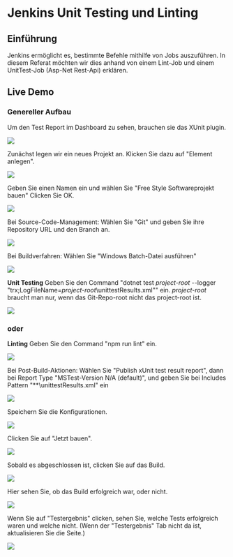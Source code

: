 # Jenkins Unit Testing und Linting

## Einführung

Jenkins ermöglicht es, bestimmte Befehle mithilfe von Jobs auszuführen. In diesem Referat möchten wir dies anhand von 
einem Lint-Job und einem UnitTest-Job (Asp-Net Rest-Api) erklären.

## Live Demo

### Genereller Aufbau

Um den Test Report im Dashboard zu sehen, brauchen sie das XUnit plugin.

![](https://github.com/NathalieHerzog/AngularLint/blob/main/Images/plugins.png)

Zunächst legen wir ein neues Projekt an. Klicken Sie dazu auf "Element anlegen".

![](https://github.com/NathalieHerzog/AngularLint/blob/main/Images/step1.png)

Geben Sie einen Namen ein und wählen Sie "Free Style Softwareprojekt bauen"
Clicken Sie OK.

![](https://github.com/NathalieHerzog/AngularLint/blob/main/Images/step2.png)

Bei Source-Code-Management:
Wählen Sie "Git" und geben Sie ihre Repository URL und den Branch an.

![](https://github.com/NathalieHerzog/AngularLint/blob/main/Images/step3.png)

Bei Buildverfahren:
Wählen Sie "Windows Batch-Datei ausführen"

![](https://github.com/NathalieHerzog/AngularLint/blob/main/Images/step4.png)

**Unit Testing** Geben Sie den Command "dotnet test *project-root* --logger "trx;LogFileName=*project-root*\unittestResults.xml"" ein. *project-root* braucht man nur, wenn das Git-Repo-root nicht das project-root ist. 

![](https://github.com/NathalieHerzog/AngularLint/blob/main/Images/step5.png)
  
### oder
    
**Linting** Geben Sie den Command "npm run lint" ein.

![](https://github.com/NathalieHerzog/AngularLint/blob/main/Images/step5-lint.PNG)

Bei Post-Build-Aktionen:
Wählen Sie "Publish xUnit test result report", dann bei Report Type "MSTest-Version N/A (default)", und geben Sie bei Includes Pattern "\*\*\unittestResults.xml" ein

![](https://github.com/NathalieHerzog/AngularLint/blob/main/Images/step6.png)

Speichern Sie die Konfigurationen.

![](https://github.com/NathalieHerzog/AngularLint/blob/main/Images/step7.png)

Clicken Sie auf "Jetzt bauen".

![](https://github.com/NathalieHerzog/AngularLint/blob/main/Images/step8.png)

Sobald es abgeschlossen ist, clicken Sie auf das Build.

![](https://github.com/NathalieHerzog/AngularLint/blob/main/Images/step9.png)

Hier sehen Sie, ob das Build erfolgreich war, oder nicht.

![](https://github.com/NathalieHerzog/AngularLint/blob/main/Images/step10.png)

Wenn Sie auf "Testergebnis" clicken, sehen Sie, welche Tests erfolgreich waren und welche nicht. (Wenn der "Testergebnis" Tab nicht da ist, aktualisieren Sie die Seite.)

![](https://github.com/NathalieHerzog/AngularLint/blob/main/Images/step11.png)
